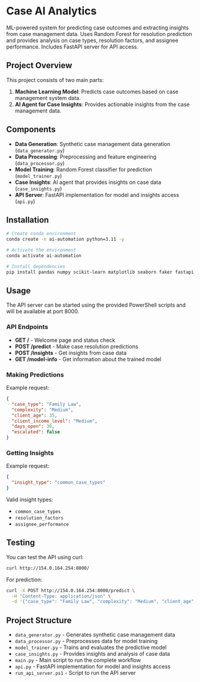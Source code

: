 # Case AI Analytics

ML-powered system for predicting case outcomes and extracting insights from case management data. Uses Random Forest for resolution prediction and provides analysis on case types, resolution factors, and assignee performance. Includes FastAPI server for API access.

## Project Overview

This project consists of two main parts:
1. **Machine Learning Model**: Predicts case outcomes based on case management system data.
2. **AI Agent for Case Insights**: Provides actionable insights from the case management data.

## Components

- **Data Generation**: Synthetic case management data generation (`data_generator.py`)
- **Data Processing**: Preprocessing and feature engineering (`data_processor.py`)
- **Model Training**: Random Forest classifier for prediction (`model_trainer.py`) 
- **Case Insights**: AI agent that provides insights on case data (`case_insights.py`)
- **API Server**: FastAPI implementation for model and insights access (`api.py`)

## Installation

```bash
# Create conda environment
conda create -n ai-automation python=3.11 -y

# Activate the environment
conda activate ai-automation

# Install dependencies
pip install pandas numpy scikit-learn matplotlib seaborn faker fastapi uvicorn
```

## Usage

The API server can be started using the provided PowerShell scripts and will be available at port 8000.

### API Endpoints

- **GET /** - Welcome page and status check
- **POST /predict** - Make case resolution predictions
- **POST /insights** - Get insights from case data
- **GET /model-info** - Get information about the trained model

### Making Predictions

Example request:

```json
{
  "case_type": "Family Law",
  "complexity": "Medium",
  "client_age": 35,
  "client_income_level": "Medium",
  "days_open": 30,
  "escalated": false
}
```

### Getting Insights

Example request:

```json
{
  "insight_type": "common_case_types"
}
```

Valid insight types:
- `common_case_types`
- `resolution_factors`
- `assignee_performance`

## Testing

You can test the API using curl:

```bash
curl http://154.0.164.254:8000/
```

For prediction:

```bash
curl -X POST http://154.0.164.254:8000/predict \
  -H "Content-Type: application/json" \
  -d '{"case_type": "Family Law", "complexity": "Medium", "client_age": 35, "client_income_level": "Medium", "days_open": 30, "escalated": false}'
```

## Project Structure

- `data_generator.py` - Generates synthetic case management data
- `data_processor.py` - Preprocesses data for model training
- `model_trainer.py` - Trains and evaluates the predictive model
- `case_insights.py` - Provides insights and analysis of case data
- `main.py` - Main script to run the complete workflow
- `api.py` - FastAPI implementation for model and insights access
- `run_api_server.ps1` - Script to run the API server 